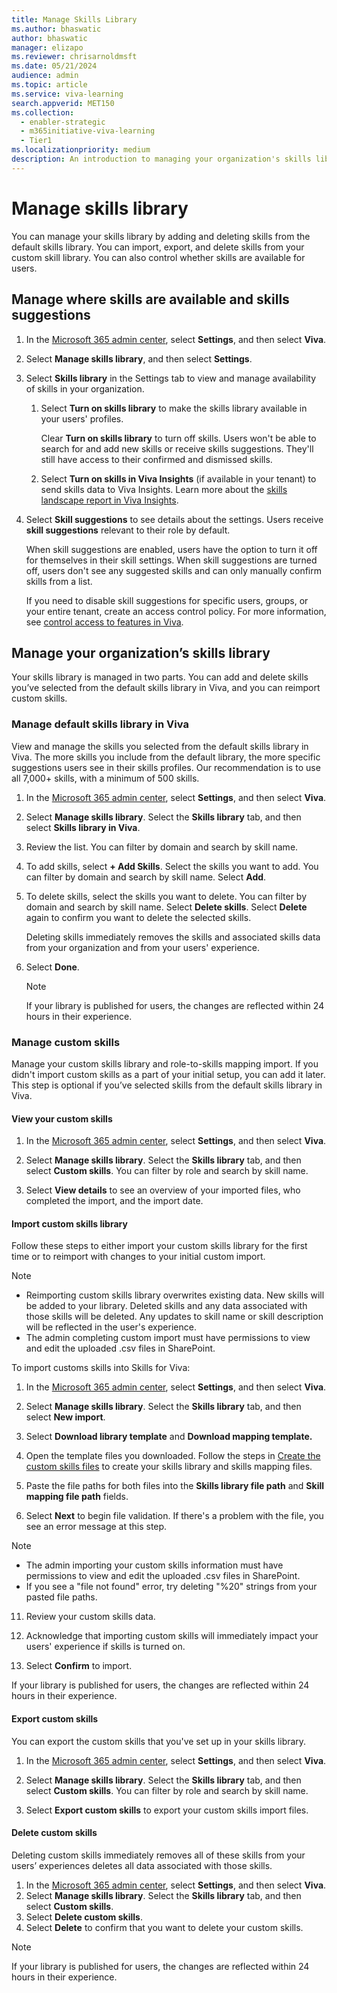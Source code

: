 ```yaml
---
title: Manage Skills Library
ms.author: bhaswatic
author: bhaswatic
manager: elizapo
ms.reviewer: chrisarnoldmsft
ms.date: 05/21/2024
audience: admin
ms.topic: article
ms.service: viva-learning
search.appverid: MET150
ms.collection:
  - enabler-strategic
  - m365initiative-viva-learning
  - Tier1
ms.localizationpriority: medium
description: An introduction to managing your organization's skills library. 
---
```


# Manage skills library

You can manage your skills library by adding and deleting skills from the default skills library. You can import, export, and delete skills from your custom skill library. You can also control whether skills are available for users.


## Manage where skills are available and skills suggestions

1. In the [Microsoft 365 admin center](https://admin.microsoft.com/adminportal/home#/featureexplorer), select **Settings**, and then select **Viva**.  
2. Select **Manage skills library**, and then select **Settings**. 
3. Select **Skills library** in the Settings tab to view and manage availability of skills in your organization.  

   1. Select **Turn on skills library** to make the skills library available in your users' profiles.
   
      Clear **Turn on skills library** to turn off skills. Users won't be able to search for and add new skills or receive skills suggestions. They'll still have access to their confirmed and dismissed skills.

   3. Select **Turn on skills in Viva Insights** (if available in your tenant) to send skills data to Viva Insights. Learn more about the [skills landscape report in Viva Insights](/viva/insights/advanced/introduction-to-advanced-insights).

5. Select **Skill suggestions** to see details about the settings. Users receive **skill suggestions** relevant to their role by default.  

    When skill suggestions are enabled, users have the option to turn it off for themselves in their skill settings. When skill suggestions are turned off, users don't see any suggested skills and can only manually confirm skills from a list. 

    If you need to disable skill suggestions for specific users, groups, or your entire tenant, create an access control policy. For more information, see [control access to features in Viva](../feature-access-management.md).

## Manage your organization’s skills library 

Your skills library is managed in two parts. You can add and delete skills you’ve selected from the default skills library in Viva, and you can reimport custom skills.  

### Manage default skills library in Viva  

View and manage the skills you selected from the default skills library in Viva. The more skills you include from the default library, the more specific suggestions users see in their skills profiles. Our recommendation is to use all 7,000+ skills, with a minimum of 500 skills.


1. In the [Microsoft 365 admin center](https://admin.microsoft.com/adminportal/home#/featureexplorer), select **Settings**, and then select **Viva**.  
2. Select **Manage skills library**. Select the **Skills library** tab, and then select **Skills library in Viva**. 
3. Review the list. You can filter by domain and search by skill name.
4. To add skills, select **+ Add Skills**. Select the skills you want to add. You can filter by domain and search by skill name. Select **Add**.  
5. To delete skills, select the skills you want to delete. You can filter by domain and search by skill name. Select **Delete skills**. Select **Delete** again to confirm you want to delete the selected skills. 

   Deleting skills immediately removes the skills and associated skills data from your organization and from your users' experience.

6. Select **Done**.

   > [!NOTE]
   > If your library is published for users, the changes are reflected within 24 hours in their experience.  

### Manage custom skills 

Manage your custom skills library and role-to-skills mapping import. If you didn't import custom skills as a part of your initial setup, you can add it later. This step is optional if you’ve selected skills from the default skills library in Viva.  

#### View your custom skills

1. In the [Microsoft 365 admin center](https://admin.microsoft.com/adminportal/home#/featureexplorer), select **Settings**, and then select **Viva**.  
2. Select **Manage skills library**. Select the **Skills library** tab, and then select **Custom skills**. You can filter by role and search by skill name.  

5. Select **View details** to see an overview of your imported files, who completed the import, and the import date.  

#### Import custom skills library  

Follow these steps to either import your custom skills library for the first time or to reimport with changes to your initial custom import.

> [!NOTE]
> - Reimporting custom skills library overwrites existing data. New skills will be added to your library. Deleted skills and any data associated with those skills will be deleted. Any updates to skill name or skill description will be reflected in the user's experience.
> - The admin completing custom import must have permissions to view and edit the uploaded .csv files in SharePoint. 

To import customs skills into Skills for Viva:

1. In the [Microsoft 365 admin center](https://admin.microsoft.com/adminportal/home#/featureexplorer), select **Settings**, and then select **Viva**.  
2. Select **Manage skills library**. Select the **Skills library** tab, and then select **New import**.  

3. Select **Download library template** and **Download mapping template.** 
4. Open the template files you downloaded. Follow the steps in [Create the custom skills files](/viva/skills/skills-get-started#create-the-custom-skills-files) to create your skills library and skills mapping files.
9. Paste the file paths for both files into the **Skills library file path** and **Skill mapping file path** fields. 
10. Select **Next** to begin file validation. If there's a problem with the file, you see an error message at this step.  

   > [!NOTE]
   > - The admin importing your custom skills information must have permissions to view and edit the uploaded .csv files in SharePoint.
   > - If you see a "file not found" error, try deleting "%20" strings from your pasted file paths. 

11. Review your custom skills data.  

12. Acknowledge that importing custom skills will immediately impact your users' experience if skills is turned on.  

13. Select **Confirm** to import.  

If your library is published for users, the changes are reflected within 24 hours in their experience. 


#### Export custom skills
You can export the custom skills that you've set up in your skills library.

1. In the [Microsoft 365 admin center](https://admin.microsoft.com/adminportal/home#/featureexplorer), select **Settings**, and then select **Viva**.  
2. Select **Manage skills library**. Select the **Skills library** tab, and then select **Custom skills**. You can filter by role and search by skill name.  

5. Select **Export custom skills** to export your custom skills import files.  


#### Delete custom skills 
Deleting custom skills immediately removes all of these skills from your users’ experiences deletes all data associated with those skills.

1. In the [Microsoft 365 admin center](https://admin.microsoft.com/adminportal/home#/featureexplorer), select **Settings**, and then select **Viva**.  
2. Select **Manage skills library**. Select the **Skills library** tab, and then select **Custom skills**.  
1. Select **Delete custom skills**.  
1. Select **Delete** to confirm that you want to delete your custom skills. 

> [!NOTE]
> If your library is published for users, the changes are reflected within 24 hours in their experience.
